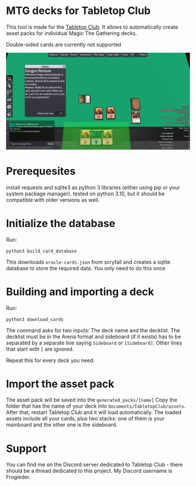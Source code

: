 # MTG decks for Tabletop Club
This tool is made for the [Tabletop Club](https://github.com/drwhut/tabletop-club).
It allows to automatically create asset packs for individual Magic The Gathering decks.

Double-sided cards are currently not supported

![Example of one battlefield](img.png)

# Prerequesites
install requests and sqlite3 as python 3 libraries (either using pip or your system package manager).
tested on python 3.10, but it should be compatible with older versions as well.

# Initialize the database
Run:
```shell
python3 build_card_database
```
This downloads `oracle-cards.json` from scryfall and creates a sqlite database to store the required data.
You only need to do this once

# Building and importing a deck
Run:
```shell
python3 download_cards
```

The command asks for two inputs: The deck name and the decklist. 
The decklist must be in the Arena format and sideboard (if it exists) has to be separated by a separate line saying `Sideboard` or `[Sideboard]`.
Other lines that start with `[` are ignored.

Repeat this for every deck you need.

# Import the asset pack
The asset pack will be saved into the `generated_packs/[name]`
Copy the folder that has the name of your deck into `Documents/TabletopClub/assets`.
After that, restart Tabletop Club and it will load automatically.
The loaded assets include all your cards, plus two stacks: one of them is your mainboard and the other one is the sideboard.

# Support
You can find me on the Discord server dedicated to Tabletop Club - there should be a thread dedicated to this project. My Discord username is Frogieder.